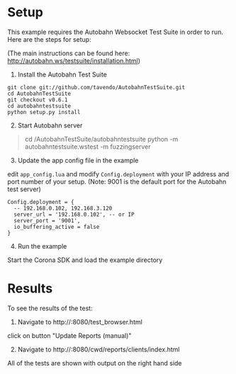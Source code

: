 # Setup #


This example requires the Autobahn Websocket Test Suite in order to run. Here are the steps for setup:

(The main instructions can be found here: http://autobahn.ws/testsuite/installation.html)


1. Install the Autobahn Test Suite

```
git clone git://github.com/tavendo/AutobahnTestSuite.git
cd AutobahnTestSuite
git checkout v0.6.1
cd autobahntestsuite
python setup.py install
```


2. Start Autobahn server

> cd <your install path>/AutobahnTestSuite/autobahntestsuite
> python -m autobahntestsuite.wstest -m fuzzingserver


3. Update the app config file in the example

edit `app_config.lua` and modify `Config.deployment` with your IP address and port number of your setup. (Note: 9001 is the default port for the Autobahn test server)

```
Config.deployment = {
  -- 192.168.0.102, 192.168.3.120
  server_url = '192.168.0.102', -- or IP
  server_port = '9001',
  io_buffering_active = false
}
```

4. Run the example

Start the Corona SDK and load the example directory


# Results #

To see the results of the test:

1. Navigate to http://<your ip address>:8080/test_browser.html

click on button "Update Reports (manual)"

2. Navigate to http://<your ip address>:8080/cwd/reports/clients/index.html

All of the tests are shown with output on the right hand side
